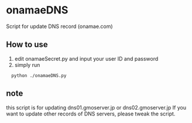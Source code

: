# onamaeDNS
Script for update DNS record (onamae.com)

## How to use
1. edit onamaeSecret.py and input your user ID and password
2. simply run
```
  python ./onamaeDNS.py
```

## note
this script is for updating dns01.gmoserver.jp or dns02.gmoserver.jp
If you want to update other records of DNS servers, please tweak the script.
